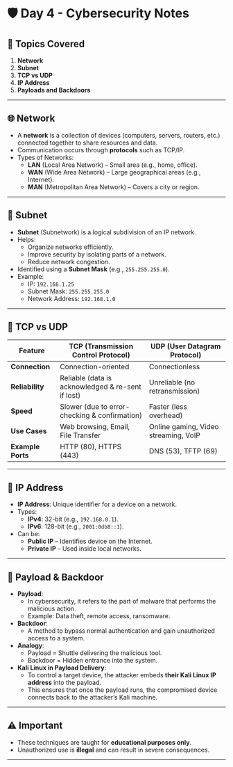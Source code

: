 # 🛡️ Day 4 - Cybersecurity Notes

## 📌 Topics Covered
1. **Network**
2. **Subnet**
3. **TCP vs UDP**
4. **IP Address**
5. **Payloads and Backdoors**

---

## 🌐 Network
- A **network** is a collection of devices (computers, servers, routers, etc.) connected together to share resources and data.
- Communication occurs through **protocols** such as TCP/IP.
- Types of Networks:
  - **LAN** (Local Area Network) – Small area (e.g., home, office).
  - **WAN** (Wide Area Network) – Large geographical areas (e.g., Internet).
  - **MAN** (Metropolitan Area Network) – Covers a city or region.

---

## 🧩 Subnet
- **Subnet** (Subnetwork) is a logical subdivision of an IP network.
- Helps:
  - Organize networks efficiently.
  - Improve security by isolating parts of a network.
  - Reduce network congestion.
- Identified using a **Subnet Mask** (e.g., `255.255.255.0`).
- Example:  
  - IP: `192.168.1.25`
  - Subnet Mask: `255.255.255.0`
  - Network Address: `192.168.1.0`

---

## 🔄 TCP vs UDP

| Feature           | **TCP (Transmission Control Protocol)** | **UDP (User Datagram Protocol)** |
|-------------------|-----------------------------------------|-----------------------------------|
| **Connection**    | Connection-oriented                     | Connectionless                   |
| **Reliability**   | Reliable (data is acknowledged & re-sent if lost) | Unreliable (no retransmission)    |
| **Speed**         | Slower (due to error-checking & confirmation) | Faster (less overhead)            |
| **Use Cases**     | Web browsing, Email, File Transfer      | Online gaming, Video streaming, VoIP |
| **Example Ports** | HTTP (80), HTTPS (443)                   | DNS (53), TFTP (69)               |

---

## 📍 IP Address
- **IP Address**: Unique identifier for a device on a network.
- Types:
  - **IPv4**: 32-bit (e.g., `192.168.0.1`).
  - **IPv6**: 128-bit (e.g., `2001:0db8::1`).
- Can be:
  - **Public IP** – Identifies device on the Internet.
  - **Private IP** – Used inside local networks.

---

## 🚀 Payload & Backdoor
- **Payload**:  
  - In cybersecurity, it refers to the part of malware that performs the malicious action.
  - Example: Data theft, remote access, ransomware.
- **Backdoor**:  
  - A method to bypass normal authentication and gain unauthorized access to a system.
- **Analogy**:  
  - Payload = Shuttle delivering the malicious tool.
  - Backdoor = Hidden entrance into the system.
- **Kali Linux in Payload Delivery**:
  - To control a target device, the attacker embeds **their Kali Linux IP address** into the payload.
  - This ensures that once the payload runs, the compromised device connects back to the attacker’s Kali machine.

---

## ⚠️ Important
- These techniques are taught for **educational purposes only**.
- Unauthorized use is **illegal** and can result in severe consequences.

---
